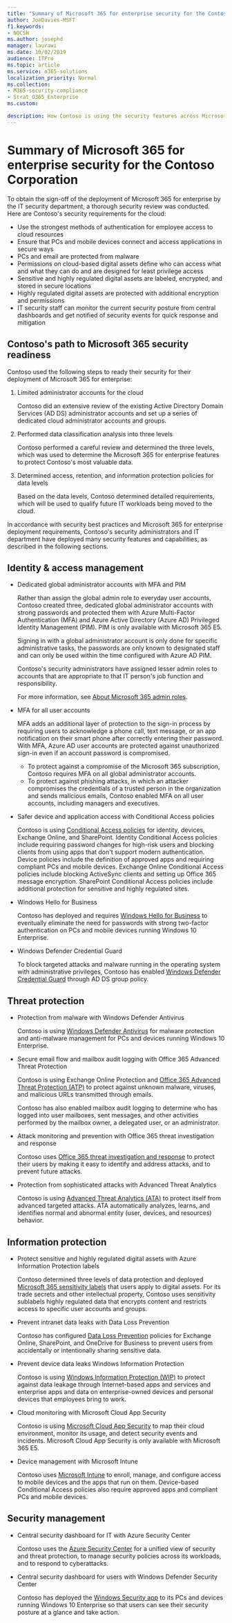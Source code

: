 ```yaml
---
title: "Summary of Microsoft 365 for enterprise security for the Contoso Corporation"
author: JoeDavies-MSFT
f1.keywords:
- NOCSH
ms.author: josephd
manager: laurawi
ms.date: 10/02/2019
audience: ITPro
ms.topic: article
ms.service: o365-solutions
localization_priority: Normal
ms.collection: 
- M365-security-compliance
- Strat_O365_Enterprise
ms.custom:

description: How Contoso is using the security features across Microsoft 365 for enterprise.
---
```


# Summary of Microsoft 365 for enterprise security for the Contoso Corporation

To obtain the sign-off of the deployment of Microsoft 365 for enterprise by the IT security department, a thorough security review was conducted. Here are Contoso's security requirements for the cloud:

- Use the strongest methods of authentication for employee access to cloud resources
- Ensure that PCs and mobile devices connect and access applications in secure ways
- PCs and email are protected from malware
- Permissions on cloud-based digital assets define who can access what and what they can do and are designed for least privilege access
- Sensitive and highly regulated digital assets are labeled, encrypted, and stored in secure locations
- Highly regulated digital assets are protected with additional encryption and permissions
- IT security staff can monitor the current security posture from central dashboards and get notified of security events for quick response and mitigation

## Contoso's path to Microsoft 365 security readiness

Contoso used the following steps to ready their security for their deployment of Microsoft 365 for enterprise:

1. Limited administrator accounts for the cloud

   Contoso did an extensive review of the existing Active Directory Domain Services (AD DS) administrator accounts and set up a series of dedicated cloud administrator accounts and groups.

2. Performed data classification analysis into three levels

   Contoso performed a careful review and determined the three levels, which was used to determine the Microsoft 365 for enterprise features to protect Contoso's most valuable data.

3. Determined access, retention, and information protection policies for data levels

   Based on the data levels, Contoso determined detailed requirements, which will be used to qualify future IT workloads being moved to the cloud.

In accordance with security best practices and Microsoft 365 for enterprise deployment requirements, Contoso's security administrators and IT department have deployed many security features and capabilities, as described in the following sections.

## Identity & access management 

- Dedicated global administrator accounts with MFA and PIM

  Rather than assign the global admin role to everyday user accounts, Contoso created three, dedicated global administrator accounts with strong passwords and protected them with Azure Multi-Factor Authentication (MFA) and Azure Active Directory (Azure AD) Privileged Identity Management (PIM). PIM is only available with Microsoft 365 E5.

  Signing in with a global administrator account is only done for specific administrative tasks, the passwords are only known to designated staff and can only be used within the time configured with Azure AD PIM. 

  Contoso's security administrators have assigned lesser admin roles to accounts that are appropriate to that IT person's job function and responsibility.

  For more information, see [About Microsoft 365 admin roles](https://docs.microsoft.com/office365/admin/add-users/about-admin-roles).

- MFA for all user accounts

  MFA adds an additional layer of protection to the sign-in process by requiring users to acknowledge a phone call, text message, or an app notification on their smart phone after correctly entering their password. With MFA, Azure AD user accounts are protected against unauthorized sign-in even if an account password is compromised.

   - To protect against a compromise of the Microsoft 365 subscription, Contoso requires MFA on all global administrator accounts.
   - To protect against phishing attacks, in which an attacker compromises the credentials of a trusted person in the organization and sends malicious emails, Contoso enabled MFA on all user accounts, including managers and executives. 

- Safer device and application access with Conditional Access policies

  Contoso is using [Conditional Access policies](microsoft-365-policies-configurations.md) for identity, devices, Exchange Online, and SharePoint. Identity Conditional Access policies include requiring password changes for high-risk users and blocking clients from using apps that don't support modern authentication. Device policies include the definition of approved apps and requiring compliant PCs and mobile devices. Exchange Online Conditional Access policies include blocking ActiveSync clients and setting up Office 365 message encryption. SharePoint Conditional Access policies include additional protection for sensitive and highly regulated sites.

- Windows Hello for Business

  Contoso has deployed and requires [Windows Hello for Business](https://docs.microsoft.com/windows/security/identity-protection/hello-for-business/hello-identity-verification) to eventually eliminate the need for passwords with strong two-factor authentication on PCs and mobile devices running Windows 10 Enterprise.

- Windows Defender Credential Guard

  To block targeted attacks and malware running in the operating system with administrative privileges, Contoso has enabled [Windows Defender Credential Guard](https://docs.microsoft.com/windows/security/identity-protection/credential-guard/credential-guard) through AD DS group policy.

## Threat protection

- Protection from malware with Windows Defender Antivirus

  Contoso is using [Windows Defender Antivirus](https://docs.microsoft.com/windows/security/threat-protection/windows-defender-antivirus/windows-defender-antivirus-in-windows-10) for malware protection and anti-malware management for PCs and devices running Windows 10 Enterprise.

- Secure email flow and mailbox audit logging with Office 365 Advanced Threat Protection 

  Contoso is using Exchange Online Protection and [Office 365 Advanced Threat Protection (ATP)](https://docs.microsoft.com/office365/securitycompliance/office-365-atp) to protect against unknown malware, viruses, and malicious URLs transmitted through emails. 

  Contoso has also enabled mailbox audit logging to determine who has logged into user mailboxes, sent messages, and other activities performed by the mailbox owner, a delegated user, or an administrator.

- Attack monitoring and prevention with Office 365 threat investigation and response

  Contoso uses [Office 365 threat investigation and response](https://docs.microsoft.com/office365/securitycompliance/office-365-ti) to protect their users by making it easy to identify and address attacks, and to prevent future attacks.

- Protection from sophisticated attacks with Advanced Threat Analytics

  Contoso is using [Advanced Threat Analytics (ATA)](https://docs.microsoft.com/advanced-threat-analytics/what-is-ata) to protect itself from advanced targeted attacks.  ATA automatically analyzes, learns, and identifies normal and abnormal entity (user, devices, and resources) behavior. 

## Information protection

- Protect sensitive and highly regulated digital assets with Azure Information Protection labels

  Contoso determined three levels of data protection and deployed [Microsoft 365 sensitivity labels](https://docs.microsoft.com/microsoft-365/compliance/sensitivity-labels) that users apply to digital assets. For its trade secrets and other intellectual property, Contoso uses sensitivity sublabels highly regulated data that encrypts content and restricts access to specific user accounts and groups.

- Prevent intranet data leaks with Data Loss Prevention

  Contoso has configured [Data Loss Prevention](https://docs.microsoft.com/microsoft-365/compliance/data-loss-prevention-policies) policies for Exchange Online, SharePoint, and OneDrive for Business to prevent users from accidentally or intentionally sharing sensitive data.

- Prevent device data leaks Windows Information Protection

  Contoso is using [Windows Information Protection (WIP)](https://docs.microsoft.com/windows/security/information-protection/windows-information-protection/protect-enterprise-data-using-wip) to protect against data leakage through Internet-based apps and services and enterprise apps and data on enterprise-owned devices and personal devices that employees bring to work.

- Cloud monitoring with Microsoft Cloud App Security

  Contoso is using [Microsoft Cloud App Security](https://docs.microsoft.com/cloud-app-security/what-is-cloud-app-security) to map their cloud environment, monitor its usage, and detect security events and incidents. Microsoft Cloud App Security is only available with Microsoft 365 E5.

- Device management with Microsoft Intune

  Contoso uses [Microsoft Intune](https://docs.microsoft.com/intune/introduction-intune) to enroll, manage, and configure access to mobile devices and the apps that run on them. Device-based Conditional Access policies also require approved apps and compliant PCs and mobile devices.

## Security management

- Central security dashboard for IT with Azure Security Center

  Contoso uses the [Azure Security Center](https://azure.microsoft.com/services/security-center/) for a unified view of security and threat protection, to manage security policies across its workloads, and to respond to cyberattacks.

- Central security dashboard for users with Windows Defender Security Center

  Contoso has deployed the [Windows Security app](https://docs.microsoft.com/windows/security/threat-protection/windows-defender-security-center/windows-defender-security-center) to its PCs and devices running Windows 10 Enterprise so that users can see their security posture at a glance and take action.

